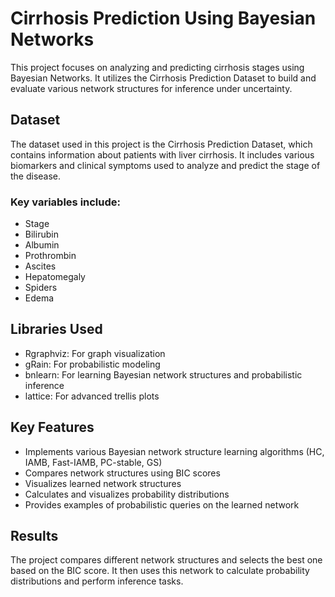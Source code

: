 # Cirrhosis Prediction Using Bayesian Networks

This project focuses on analyzing and predicting cirrhosis stages using Bayesian Networks. It utilizes the Cirrhosis Prediction Dataset to build and evaluate various network structures for inference under uncertainty.

## Dataset
The dataset used in this project is the Cirrhosis Prediction Dataset, which contains information about patients with liver cirrhosis. It includes various biomarkers and clinical symptoms used to analyze and predict the stage of the disease.

### Key variables include:
- Stage
- Bilirubin
- Albumin
- Prothrombin
- Ascites
- Hepatomegaly
- Spiders
- Edema

## Libraries Used
- Rgraphviz: For graph visualization
- gRain: For probabilistic modeling
- bnlearn: For learning Bayesian network structures and probabilistic inference
- lattice: For advanced trellis plots

## Key Features
- Implements various Bayesian network structure learning algorithms (HC, IAMB, Fast-IAMB, PC-stable, GS)
- Compares network structures using BIC scores
- Visualizes learned network structures
- Calculates and visualizes probability distributions
- Provides examples of probabilistic queries on the learned network

## Results
The project compares different network structures and selects the best one based on the BIC score. It then uses this network to calculate probability distributions and perform inference tasks.
